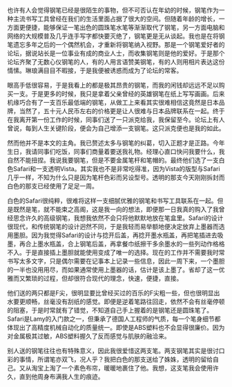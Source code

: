 也许有人会觉得钢笔已经是很陌生的事物，但不可否认在年幼的时候，钢笔作为一种主流书写工具曾经在我们的生活里面占据了很大的空间。但随着年龄的增长，一方面更便捷，能够保证一笔出色的圆珠笔水笔等渐渐取代了钢笔，另一方面电脑和网络的大规模普及几乎连手写字都快要灭绝了，钢笔更是无从谈起。我也是在将钢笔遗忘多年之后的一个偶然机会，才重新将钢笔纳入视野。那是一个钢笔爱好者的论坛，据说站长是一位事业有成的商业人士，而收集钢笔则是他的爱好。于是那个论坛齐聚了无数心仪钢笔的人，有的人用言语赞美钢笔，有的人则用相片表达这份情愫。琳琅满目目不暇接，于是我便被诱惑而成为了论坛的常客。



眼高手低很容易，于是我看上的都是极其昂贵的钢笔，而我的闲钱却远远不足以购买一支。于是更多的时候，我只是拿着父亲曾经的英雄钢笔在纸上写写画画。后来机缘巧合有了一支百乐最低端的钢笔，从做工上来看其实很难相信这竟然是日本品牌，当然了，五十元人民币左右的价格更是让人很难与日本品牌联系在一起。终于在我离开第一份工作的时候，同事们送了一只派克给我，我保留至今。论坛上有人曾说，每到人生关键阶段，便会为自己增添一支钢笔。这只派克便也是我的如此。



然而他并不是本文的主角。我已赘述太多与钢笔的纠葛，切入正题才是正路。今年生日，我请同事们吃饭，同事们商量着要送我礼物。经理心直口快问我要什么，我自然不能扭捏。我说我要钢笔，但是不要金属笔杆和笔帽的。最终他们选了一支白色Safari和一支透明Vista。其实我也不是非常吃得准，因为Vista的版型与Safari几乎一样，不知为什么只是因为笔杆色彩而另设型号。透明的那支今天刚刚拆封而白色的那支已经使用了足足一周。



白色的Safari很纯粹，很难将这样一支细腻优雅的钢笔和书写工具联系在一起。但是既然是笔，就不能束之高阁，这是我一向的想法，即便那一日我真的购入了我曾经思念许久的高级钢笔，我想我依然不会只将他默默地放在笔盒里。Safari的设计很现代，和传统钢笔的设计迥然不同，于是我轻而易举额地便决定放弃上墨器而选用墨胆。因为我觉得Safari的设计与捻开后盖，再捻开墨水瓶盖，再把笔插进去吸墨，再合上墨水瓶盖，合上钢笔后盖，再拿餐巾纸擦干多余墨水的一些列动作格格不入。于是直接插上墨胆就能使用变成了唯一的选择。现在的工作并不需要我时常书写太多文字，只是偶尔需要在记事本上记录一些信息，因此一周下来，一个墨胆的一半也没用用尽，而如果通常使用上墨器的话，估计是该上墨了。省却了这一优雅而又繁琐的过程，但却很符合现代的理念，快速，便捷，直接。



他们送的两只都是F尖，很明显要比曾经买过的百乐的F尖粗一些，但也很明显出水要更顺畅，丝毫没有刮纸的感觉。即便是逆着笔路往回走，依然不会有丝毫停顿的阻塞，于是时常就有了错觉，不知道自己手上握着的是钢笔还是圆珠笔了。Safari是Lamy的入门款之一，但秉承了德国人工程师的气质，每一个笔身细节都体现出了高精度机械自动化的质量统一。即使是ABS塑料也不会显得很廉价。因为对金属极其过敏，ABS塑料握久了反而感觉与肌肤的融洽来。



别人送的钢笔往往也有特殊意义，因此我很爱惜这两支笔。两支钢笔其实是很讨口彩的事情，所谓笔亦双飞，况人乎？我把白色的那支送给了姝姝，透明的留给自己。又从淘宝上淘了一个素色布帘，暖暖地裹住了他。我想，这支笔我会使用许久，直到他周身布满我人生的痕迹。
